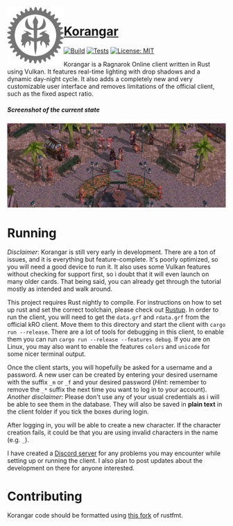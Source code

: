 <img align="left" alt="" src=".github/logo.png" height="130" />

# [Korangar](https://github.com/vE5li/korangar)

[![Build](https://github.com/ve5li/korangar/workflows/Build/badge.svg)](https://github.com/ve5li/korangar/actions?query=workflow%3ABuild)
[![Tests](https://github.com/ve5li/korangar/workflows/Tests/badge.svg)](https://github.com/ve5li/korangar/actions?query=workflow%3ATests)
[![License: MIT](https://img.shields.io/badge/License-MIT-green.svg)](https://opensource.org/licenses/MIT)

Korangar is a Ragnarok Online client written in Rust using Vulkan. It features real-time lighting with drop shadows and a dynamic day-night cycle. It also adds a completely new and very customizable user interface and removes limitations of the official client, such as the fixed aspect ratio.

##### Screenshot of the current state
![geffen](.github/geffen.jpg)

# Running

*Disclaimer*: Korangar is still very early in development. There are a ton of issues, and it is everything but feature-complete. It's poorly optimized, so you will need a good device to run it. It also uses some Vulkan features without checking for support first, so i doubt that it will even launch on many older cards. That being said, you can already get through the tutorial mostly as intended and walk around.

This project requires Rust nightly to compile. For instructions on how to set up rust and set the correct toolchain, please check out [Rustup](https://rustup.rs/). In order to run the client, you will need to get the `data.grf` and `rdata.grf` from the official kRO client. Move them to this directory and start the client with `cargo run --release`. There are a lot of tools for debugging in this client, to enable them you can run `cargo run --release --features debug`. If you are on Linux, you may also want to enable the features `colors` and `unicode` for some nicer terminal output.

Once the client starts, you will hopefully be asked for a username and a password. A new user can be created by entering your desired username with the suffix `_m` or `_f` and your desired password (*Hint*: remember to remove the `_*` suffix the next time you want to log in to your account).
*Another disclaimer*: Please don't use any of your usual credentials as i will be able to see them in the database. They will also be saved in **plain text** in the client folder if you tick the boxes during login.

After logging in, you will be able to create a new character. If the character creation fails, it could be that you are using invalid characters in the name (e.g. `_`).

I have created a [Discord server](https://discord.gg/2CqRZsvKja) for any problems you may encounter while setting up or running the client. I also plan to post updates about the development on there for anyone interested.

# Contributing

Korangar code should be formatted using [this fork](https://github.com/vE5li/rustfmt) of rustfmt.
